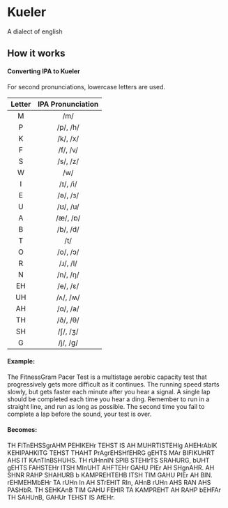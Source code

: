 # Kueler
A dialect of english

## How it works

#### Converting IPA to Kueler

For second pronunciations, lowercase letters are used.

| **Letter** | **IPA Pronunciation** |
|:----------:|:---------------------:|
|      M     |          /m/          |
|      P     |        /p/, /h/       |
|      K     |        /k/, /x/       |
|      F     |        /f/, /v/       |
|      S     |        /s/, /z/       |
|      W     |          /w/          |
|      I     |        /ɪ/, /i/       |
|      E     |        /ə/, /з/       |
|      U     |        /ʊ/, /u/       |
|      A     |        /æ/, /ɒ/       |
|      B     |        /b/, /d/       |
|      T     |          /t/          |
|      O     |        /o/, /ɔ/       |
|      R     |        /ɹ/, /l/       |
|      N     |        /n/, /ŋ/       |
|     EH     |        /e/, /ɛ/       |
|     UH     |        /ʌ/, /ʍ/       |
|     AH     |        /ɑ/, /a/       |
|     TH     |        /ð/, /θ/       |
|     SH     |        /ʃ/, /ʒ/       |
|      G     |        /j/, /g/       |


#### Example:

The FitnessGram Pacer Test is a multistage aerobic capacity test that progressively gets more difficult as it continues. The running speed starts slowly, but gets faster each minute after you hear a signal. A single lap should be completed each time you hear a ding. Remember to run in a straight line, and run as long as possible. The second time you fail to complete a lap before the sound, your test is over.

#### Becomes:

TH FITnEHSSgrAHM PEHIKEHr TEHST IS AH MUHRTISTEHIg AHEHrAbIK KEHIPAHKITG TEHST THAHT PrAgrEHSHfEHRG gEHTS MAr BIFIKUHRT AHS IT KAnTInBSHUHS. TH rUHnnIN SPIB STEHIrTS SRAHURG, bUHT gEHTS FAHSTEHr ITSH MInUHT AHFTEHr GAHU PIEr AH SHgnAHR. AH SHNR RAHP SHAHURB b KAMPREHTEHB ITSH TIM GAHU PIEr AH BIN. rEHMEHMbEHr TA rUHn In AH STrEHIT RIn, AHnB rUHn AHS RAN AHS PASHbR. TH SEHKAnB TIM GAHU FEHIR TA KAMPREHT AH RAHP bEHFAr TH SAHUnB, GAHUr TEHST IS AfEHr.

